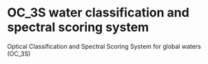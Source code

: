 # OC_3S water classification and spectral scoring system
Optical Classification and Spectral Scoring System for global waters (OC_3S)
